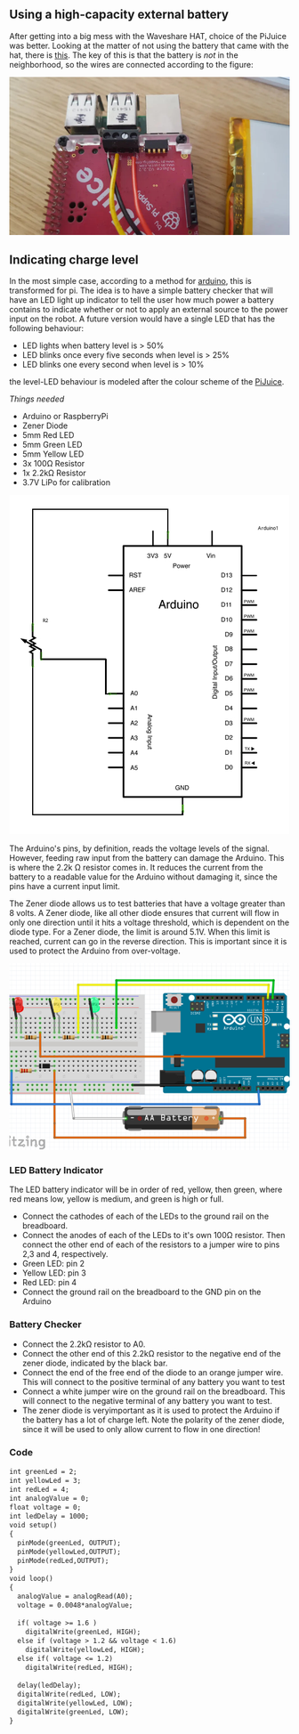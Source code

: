## Using a high-capacity external battery

After getting into a big mess with the Waveshare HAT, choice of the PiJuice was better. Looking at the matter of not using the battery that came with the hat, there is [this](https://learn.pi-supply.com/make/how-to-setup-connect-your-pijuice-battery/). The key of this is that the battery is _not_ in the neighborhood, so the wires are connected according to the figure:

![image](/power/external-battery-connect.jpg)

## Indicating charge level

In the most simple case, according to a method for [arduino](https://www.instructables.com/DIY-Battery-Level-Checker/), this is transformed for pi. The idea is to have a simple battery checker that will have an LED light up indicator to tell the user how much power a battery contains to indicate whether or not to apply an external source to the power input on the robot. A future version would have a single LED that has the following behaviour:

* LED lights when battery level is > 50%
* LED blinks once every five seconds when level is > 25%
* LED blinks one every second when level is > 10%

the level-LED behaviour is modeled after the colour scheme of the [PiJuice](https://github.com/PiSupply/PiJuice/blob/master/Hardware/README.md).

_Things needed_

* Arduino or RaspberryPi
* Zener Diode
* 5mm Red LED
* 5mm Green LED
* 5mm Yellow LED
* 3x 100Ω Resistor
* 1x 2.2kΩ Resistor
* 3.7V LiPo for calibration

![level](/power/level-connectivity.jpg)

The Arduino's pins, by definition, reads the voltage levels of the signal. However, feeding raw input from the battery can damage the Arduino. This is where the 2.2k Ω resistor comes in. It reduces the current from the battery to a readable value for the Arduino without damaging it, since the pins have a current input limit.

The Zener diode allows us to test batteries that have a voltage greater than 8 volts. A Zener diode, like all other diode ensures that current will flow in only one direction until it hits a voltage threshold, which is dependent on the diode type. For a Zener diode, the limit is around 5.1V. When this limit is reached, current can go in the reverse direction. This is important since it is used to protect the Arduino from over-voltage.

![image](/power/charge-monitor-led.jpg)

### LED Battery Indicator

The LED battery indicator will be in order of red, yellow, then green, where red means low, yellow is medium, and green is high or full.

* Connect the cathodes of each of the LEDs to the ground rail on the breadboard.
* Connect the anodes of each of the LEDs to it's own 100Ω resistor. Then connect the other end of each of the resistors to a jumper wire to pins 2,3 and 4, respectively.
* Green LED: pin 2
* Yellow LED: pin 3
* Red LED: pin 4
* Connect the ground rail on the breadboard to the GND pin on the Arduino

### Battery Checker

* Connect the 2.2kΩ resistor to A0.
* Connect the other end of this 2.2kΩ resistor to the negative end of the zener diode, indicated by the black bar.
* Connect the end of the free end of the diode to an orange jumper wire. This will connect to the positive terminal of any battery you want to test
* Connect a white jumper wire on the ground rail on the breadboard. This will connect to the negative terminal of any battery you want to test.
* The zener diode is veryimportant as it is used to protect the Arduino if the battery has a lot of charge left. Note the polarity of the zener diode, since it will be used to only allow current to flow in one direction!

### Code

```
int greenLed = 2;
int yellowLed = 3;
int redLed = 4;
int analogValue = 0;
float voltage = 0;
int ledDelay = 1000;
void setup()
{
  pinMode(greenLed, OUTPUT);
  pinMode(yellowLed,OUTPUT);
  pinMode(redLed,OUTPUT);
}
void loop()
{
  analogValue = analogRead(A0);
  voltage = 0.0048*analogValue;
  
  if( voltage >= 1.6 )
    digitalWrite(greenLed, HIGH);
  else if (voltage > 1.2 && voltage < 1.6)
    digitalWrite(yellowLed, HIGH);
  else if( voltage <= 1.2)
    digitalWrite(redLed, HIGH);  
 
  delay(ledDelay);
  digitalWrite(redLed, LOW);
  digitalWrite(yellowLed, LOW); 
  digitalWrite(greenLed, LOW);
}
```
